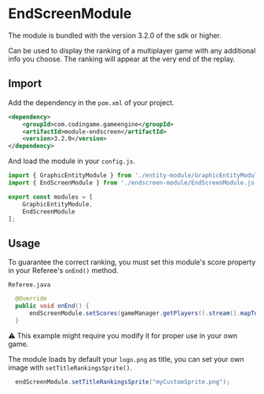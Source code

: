 # EndScreenModule

The module is bundled with the version 3.2.0 of the sdk or higher.

Can be used to display the ranking of a multiplayer game with any additional info you choose. The ranking will appear at the very end of the replay.

## Import

Add the dependency in the `pom.xml` of your project.
```xml
<dependency>
	<groupId>com.codingame.gameengine</groupId>
	<artifactId>module-endscreen</artifactId>
	<version>3.2.0</version>
</dependency>
```
And load the module in your `config.js`.
```javascript
import { GraphicEntityModule } from './entity-module/GraphicEntityModule.js';
import { EndScreenModule } from './endscreen-module/EndScreenModule.js';

export const modules = [
	GraphicEntityModule,
	EndScreenModule
];
```

## Usage

To guarantee the correct ranking, you must set this module's score property in your Referee's `onEnd()` method.

`Referee.java`
```java
  @Override
  public void onEnd() {
      endScreenModule.setScores(gameManager.getPlayers().stream().mapToInt(p -> p.getScore()).toArray());
  }
```
⚠ This example might require you modify it for proper use in your own game.

The module loads by default your `logo.png` as title, you can set your own image with `setTitleRankingsSprite()`.
```java
  endScreenModule.setTitleRankingsSprite("myCustomSprite.png");
```
